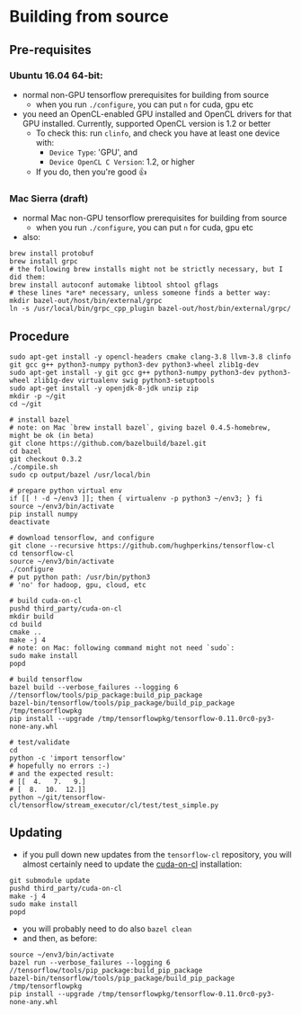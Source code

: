 # Building from source

## Pre-requisites

### Ubuntu 16.04 64-bit:

- normal non-GPU tensorflow prerequisites for building from source
  - when you run `./configure`, you can put `n` for cuda, gpu etc
- you need an OpenCL-enabled GPU installed and OpenCL drivers for that GPU installed.  Currently, supported OpenCL version is 1.2 or better
  - To check this: run `clinfo`, and check you have at least one device with:
    - `Device Type`: 'GPU', and
    - `Device OpenCL C Version`: 1.2, or higher
  - If you do, then you're good :+1:

### Mac Sierra (draft)

- normal Mac non-GPU tensorflow prerequisites for building from source
  - when you run `./configure`, you can put `n` for cuda, gpu etc
- also:
```
brew install protobuf
brew install grpc
# the following brew installs might not be strictly necessary, but I did them:
brew install autoconf automake libtool shtool gflags
# these lines *are* necessary, unless someone finds a better way:
mkdir bazel-out/host/bin/external/grpc
ln -s /usr/local/bin/grpc_cpp_plugin bazel-out/host/bin/external/grpc/
```

## Procedure

```
sudo apt-get install -y opencl-headers cmake clang-3.8 llvm-3.8 clinfo git gcc g++ python3-numpy python3-dev python3-wheel zlib1g-dev
sudo apt-get install -y git gcc g++ python3-numpy python3-dev python3-wheel zlib1g-dev virtualenv swig python3-setuptools
sudo apt-get install -y openjdk-8-jdk unzip zip
mkdir -p ~/git
cd ~/git

# install bazel
# note: on Mac `brew install bazel`, giving bazel 0.4.5-homebrew, might be ok (in beta)
git clone https://github.com/bazelbuild/bazel.git
cd bazel
git checkout 0.3.2
./compile.sh
sudo cp output/bazel /usr/local/bin

# prepare python virtual env
if [[ ! -d ~/env3 ]]; then { virtualenv -p python3 ~/env3; } fi
source ~/env3/bin/activate
pip install numpy
deactivate

# download tensorflow, and configure
git clone --recursive https://github.com/hughperkins/tensorflow-cl
cd tensorflow-cl
source ~/env3/bin/activate
./configure
# put python path: /usr/bin/python3
# 'no' for hadoop, gpu, cloud, etc

# build cuda-on-cl
pushd third_party/cuda-on-cl
mkdir build
cd build
cmake ..
make -j 4
# note: on Mac: following command might not need `sudo`:
sudo make install
popd

# build tensorflow
bazel build --verbose_failures --logging 6 //tensorflow/tools/pip_package:build_pip_package
bazel-bin/tensorflow/tools/pip_package/build_pip_package /tmp/tensorflowpkg
pip install --upgrade /tmp/tensorflowpkg/tensorflow-0.11.0rc0-py3-none-any.whl

# test/validate
cd
python -c 'import tensorflow'
# hopefully no errors :-)
# and the expected result:
# [[  4.   7.   9.]
# [  8.  10.  12.]]
python ~/git/tensorflow-cl/tensorflow/stream_executor/cl/test/test_simple.py
```

## Updating

- if you pull down new updates from the `tensorflow-cl` repository, you will almost certainly need to update the [cuda-on-cl](https://github.com/hughperkins/cuda-on-cl) installation:
```
git submodule update
pushd third_party/cuda-on-cl
make -j 4
sudo make install
popd
```
- you will probably need to do also `bazel clean`
- and then, as before:
```
source ~/env3/bin/activate
bazel run --verbose_failures --logging 6 //tensorflow/tools/pip_package:build_pip_package
bazel-bin/tensorflow/tools/pip_package/build_pip_package /tmp/tensorflowpkg
pip install --upgrade /tmp/tensorflowpkg/tensorflow-0.11.0rc0-py3-none-any.whl
```
